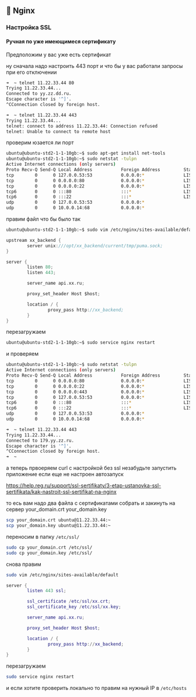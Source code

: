## 🤖 Nginx

### Настройка SSL

#### Ручная по уже имеющимеся сертификату

Предположим у вас уже есть сертификат

ну сначала надо настроить 443 порт и что бы у вас работали запросы при его отключении

```sh
➜  ~ telnet 11.22.33.44 80 
Trying 11.22.33.44...
Connected to yy.zz.dd.ru.
Escape character is '^]'.
^CConnection closed by foreign host.
```

```sh
➜  ~ telnet 11.22.33.44 443
Trying 11.22.33.44...
telnet: connect to address 11.22.33.44: Connection refused
telnet: Unable to connect to remote host
```

проверим юзается ли порт
```sh
ubuntu@ubuntu-std2-1-1-10gb:~$ sudo apt-get install net-tools
ubuntu@ubuntu-std2-1-1-10gb:~$ sudo netstat -tulpn
Active Internet connections (only servers)
Proto Recv-Q Send-Q Local Address           Foreign Address         State       PID/Program name    
tcp        0      0 127.0.0.53:53           0.0.0.0:*               LISTEN      552/systemd-resolve 
tcp        0      0 0.0.0.0:80              0.0.0.0:*               LISTEN      690/nginx: master p 
tcp        0      0 0.0.0.0:22              0.0.0.0:*               LISTEN      675/sshd: /usr/sbin 
tcp6       0      0 :::80                   :::*                    LISTEN      690/nginx: master p 
tcp6       0      0 :::22                   :::*                    LISTEN      675/sshd: /usr/sbin 
udp        0      0 127.0.0.53:53           0.0.0.0:*                           552/systemd-resolve 
udp        0      0 10.0.0.14:68            0.0.0.0:*                           550/systemd-network 
```

правим файл что бы было так

```sh
ubuntu@ubuntu-std2-1-1-10gb:~$ sudo vim /etc/nginx/sites-available/default
```

```c
upstream xx_backend {
        server unix:///opt/xx_backend/current/tmp/puma.sock;
}

server {
        listen 80;
        listen 443;

        server_name api.xx.ru;

        proxy_set_header Host $host;

        location / {
                proxy_pass http://xx_backend;
        }
}
```

перезагружаем
```sh
ubuntu@ubuntu-std2-1-1-10gb:~$ sudo service nginx restart
```

и проверяем
```sh
ubuntu@ubuntu-std2-1-1-10gb:~$ sudo netstat -tulpn
Active Internet connections (only servers)
Proto Recv-Q Send-Q Local Address           Foreign Address         State       PID/Program name    
tcp        0      0 0.0.0.0:80              0.0.0.0:*               LISTEN      1371/nginx: master  
tcp        0      0 0.0.0.0:22              0.0.0.0:*               LISTEN      717/sshd: /usr/sbin 
tcp        0      0 0.0.0.0:443             0.0.0.0:*               LISTEN      1371/nginx: master  
tcp        0      0 127.0.0.53:53           0.0.0.0:*               LISTEN      617/systemd-resolve 
tcp6       0      0 :::80                   :::*                    LISTEN      1371/nginx: master  
tcp6       0      0 :::22                   :::*                    LISTEN      717/sshd: /usr/sbin 
udp        0      0 127.0.0.53:53           0.0.0.0:*                           617/systemd-resolve 
udp        0      0 10.0.0.14:68            0.0.0.0:*                           615/systemd-network 
```

```sh
➜  ~ telnet 11.22.33.44 443
Trying 11.22.33.44...
Connected to 179.yy.zz.ru.
Escape character is '^]'.
^CConnection closed by foreign host.
➜  ~ 
```

а теперь првоеряем curl с настройкой без ssl
незабудьте запустить приложение если еще не настроен автозапуск

https://help.reg.ru/support/ssl-sertifikaty/3-etap-ustanovka-ssl-sertifikata/kak-nastroit-ssl-sertifikat-na-nginx

то есь вам надо два файла с сертификатами собрать и закинуть на сервер
your_domain.crt
your_domain.key

```sh
scp your_domain.crt ubuntu@11.22.33.44:~
scp your_domain.key ubuntu@11.22.33.44:~
```

переносим в папку `/etc/ssl/`
```sh
sudo cp your_domain.crt /etc/ssl/
sudo cp your_domain.key /etc/ssl/
```

снова правим
```sh
sudo vim /etc/nginx/sites-available/default
```

```lua
server {
        listen 443 ssl;

        ssl_certificate /etc/ssl/xx.crt;
        ssl_certificate_key /etc/ssl/xx.key;

        server_name api.xx.ru;

        proxy_set_header Host $host;

        location / {
                proxy_pass http://xx_backend;
        }
}
```

перезагружаем
```sh
sudo service nginx restart
```

и если хотите проверить локально то правим на нужный IP в `/etc/hosts`